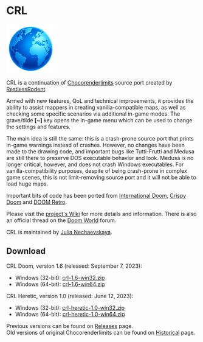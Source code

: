# CRL

[![CRL icon](https://github.com/JNechaevsky/CRL/blob/main/data/doom.png)](https://github.com/JNechaevsky/CRL)

CRL is a continuation of [Chocorenderlimits](https://doomwiki.org/wiki/Chocorenderlimits) source port created by [RestlessRodent](https://doomwiki.org/wiki/RestlessRodent).

Armed with new features, QoL and technical improvements, it provides the ability to assist mappers in creating vanilla-compatible maps, as well as checking some specific scenarios via additional in-game modes. The grave/tilde **[~]** key opens the in-game menu which can be used to change the settings and features.

The main idea is still the same: this is a crash-prone source port that prints in-game warnings instead of crashes. However, no changes have been made to the drawing code, and important bugs like Tutti-Frutti and Medusa are still there to preserve DOS executable behavior and look. Medusa is no longer critical, however, and does not crash Windows executables. For vanilla-compatibility purposes, despite of being crash-prone in complex game scenes, this is not limit-removing source port and it will not be able to load huge maps.

Important bits of code has been ported from [International Doom](https://github.com/jnechaevsky/inter-doom), [Crispy Doom](http://github.com/fabiangreffrath/crispy-doom) and [DOOM Retro](https://github.com/bradharding/doomretro).

Please visit the [project's Wiki](https://github.com/JNechaevsky/CRL/wiki) for more details and information. There is also an official thread on the [Doom World](https://www.doomworld.com/forum/topic/134756-chocorenderlimitscrl-16-september-7-2023/) forum.

CRL is maintained by [Julia Nechaevskaya](https://jnechaevsky.github.io/author.html).

## Download

CRL Doom, version 1.6 (released: September 7, 2023):
* Windows (32-bit): [crl-1.6-win32.zip](https://github.com/JNechaevsky/CRL/releases/download/crl-1.6/crl-1.6-win32.zip)
* Windows (64-bit): [crl-1.6-win64.zip](https://github.com/JNechaevsky/CRL/releases/download/crl-1.6/crl-1.6-win64.zip)

CRL Heretic, version 1.0 (released: June 12, 2023):
* Windows (32-bit): [crl-heretic-1.0-win32.zip](https://github.com/JNechaevsky/CRL/releases/download/crl-hr-1.0/crl-heretic-1.0-win32.zip)
* Windows (64-bit): [crl-heretic-1.0-win64.zip](https://github.com/JNechaevsky/CRL/releases/download/crl-hr-1.0/crl-heretic-1.0-win64.zip)

Previous versions can be found on [Releases](https://github.com/JNechaevsky/CRL/releases) page.<br>
Old versions of original Chocorenderlimits can be found on [Historical](https://github.com/JNechaevsky/CRL/releases/tag/Historical) page.
